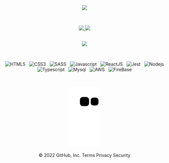 
<p align="center">
<img src="header.svg" />
</p>

&nbsp;

 <div style="display:flex">
 <div align="center">
  <a href="https://github.com/gabrielmina118">
  <img height="180em" src="https://github-readme-stats.vercel.app/api?username=gabrielmina118&show_icons=true&theme=dracula&include_all_commits=true&count_private=true"/>
  <img height="180em" src="https://github-readme-stats.vercel.app/api/top-langs/?username=gabrielmina118&layout=compact&langs_count=16&theme=dracula"/>
<div>

  </div> 


<div align="center">
 <br>
 
<a href="https://www.linkedin.com/in/gabrielmina/" target="_blank"><img src="https://img.shields.io/badge/-LinkedIn-%230077B5?style=for-the-badge&logo=linkedin&logoColor=white" target="_blank"></a> 
 
 <br>
 
  ![HTML5](https://img.shields.io/badge/HTML5-E34F26?style=for-the-badge&logo=html5&logoColor=white)
  &nbsp;
  ![CSS3](https://img.shields.io/badge/CSS3-1572B6?style=for-the-badge&logo=css3&logoColor=white)
  &nbsp;
  ![SASS](https://img.shields.io/badge/Sass-CC6699?style=for-the-badge&logo=sass&logoColor=white)
  &nbsp;
  ![Javascript](https://img.shields.io/badge/JavaScript-F7DF1E?style=for-the-badge&logo=javascript&logoColor=black)
  &nbsp;
  ![ReactJS](https://img.shields.io/badge/ReactJs-61DAFB?style=for-the-badge&logo=react&logoColor=35495E)
  &nbsp;
  ![Jest](https://img.shields.io/badge/Jest-563D7C?style=for-the-badge&logo=jest&logoColor=white)
  &nbsp;
  ![Nodejs](https://img.shields.io/badge/NodeJs-61DAFB?style=for-the-badge&logo=node&logoColor=35495E)
  &nbsp;
  ![Typescript](https://img.shields.io/badge/Typescript-35495E?style=for-the-badge&logo=typescript&logoColor=white)
  &nbsp;
  ![Mysql](https://img.shields.io/badge/Mysql-E34F26?style=for-the-badge&logo=mysql&logoColor=white)
  &nbsp;
  ![AWS](https://img.shields.io/badge/Aws-61DAFB?style=for-the-badge&logo=aws&logoColor=35495E)
  &nbsp;
  ![FireBase](https://img.shields.io/badge/FireBase-E34F26?style=for-the-badge&logo=firebase&logoColor=35495E)
  &nbsp;
</div>
   
<br>
   <div> 
  
 
   
 
  ![Snake animation](https://github.com/rafaballerini/rafaballerini/blob/output/github-contribution-grid-snake.svg)
 
</div>
© 2022 GitHub, Inc.
Terms
Privacy
Security
